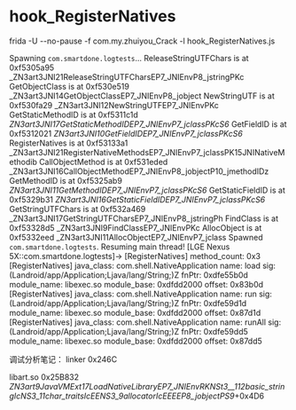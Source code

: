 # hook_RegisterNatives
frida -U --no-pause -f com.my.zhuiyou_Crack -l hook_RegisterNatives.js

Spawning `com.smartdone.logtests`...
ReleaseStringUTFChars is at  0xf5305a95 _ZN3art3JNI21ReleaseStringUTFCharsEP7_JNIEnvP8_jstringPKc
GetObjectClass is at  0xf530e519 _ZN3art3JNI14GetObjectClassEP7_JNIEnvP8_jobject
NewStringUTF is at  0xf530fa29 _ZN3art3JNI12NewStringUTFEP7_JNIEnvPKc
GetStaticMethodID is at  0xf5311c1d _ZN3art3JNI17GetStaticMethodIDEP7_JNIEnvP7_jclassPKcS6_
GetFieldID is at  0xf5312021 _ZN3art3JNI10GetFieldIDEP7_JNIEnvP7_jclassPKcS6_
RegisterNatives is at  0xf53133a1 _ZN3art3JNI21RegisterNativeMethodsEP7_JNIEnvP7_jclassPK15JNINativeMethodib
CallObjectMethod is at  0xf531eded _ZN3art3JNI16CallObjectMethodEP7_JNIEnvP8_jobjectP10_jmethodIDz
GetMethodID is at  0xf5325ab9 _ZN3art3JNI11GetMethodIDEP7_JNIEnvP7_jclassPKcS6_
GetStaticFieldID is at  0xf5329b31 _ZN3art3JNI16GetStaticFieldIDEP7_JNIEnvP7_jclassPKcS6_
GetStringUTFChars is at  0xf532a469 _ZN3art3JNI17GetStringUTFCharsEP7_JNIEnvP8_jstringPh
FindClass is at  0xf53328d5 _ZN3art3JNI9FindClassEP7_JNIEnvPKc
AllocObject is at  0xf5332eed _ZN3art3JNI11AllocObjectEP7_JNIEnvP7_jclass
Spawned `com.smartdone.logtests`. Resuming main thread!
[LGE Nexus 5X::com.smartdone.logtests]-> [RegisterNatives] method_count: 0x3
[RegisterNatives] java_class: com.shell.NativeApplication name: load sig: (Landroid/app/Application;Ljava/lang/String;)Z fnPtr: 0xdfe55b0d module_name: libexec.so module_base: 0xdfdd2000 offset: 0x83b0d
[RegisterNatives] java_class: com.shell.NativeApplication name: run sig: (Landroid/app/Application;Ljava/lang/String;)Z fnPtr: 0xdfe59d1d module_name: libexec.so module_base: 0xdfdd2000 offset: 0x87d1d
[RegisterNatives] java_class: com.shell.NativeApplication name: runAll sig: (Landroid/app/Application;Ljava/lang/String;)Z fnPtr: 0xdfe59dd5 module_name: libexec.so module_base: 0xdfdd2000 offset: 0x87dd5

调试分析笔记：
linker 
0x246C

libart.so 
0x25B832
_ZN3art9JavaVMExt17LoadNativeLibraryEP7_JNIEnvRKNSt3__112basic_stringIcNS3_11char_traitsIcEENS3_9allocatorIcEEEEP8_jobjectPS9_+0x4D6